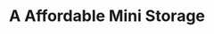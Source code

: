 ---
title: "A Affordable Mini Storage"
url: /moses-lake/a-affordable-mini-storage/
shop: storage rental
---